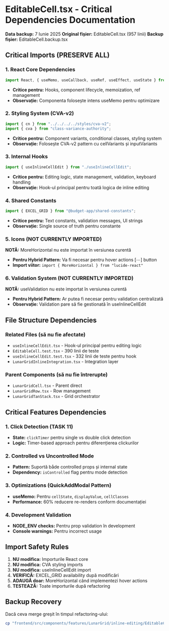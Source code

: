 # EditableCell.tsx - Critical Dependencies Documentation

**Data backup:** 7 Iunie 2025
**Original fișier:** EditableCell.tsx (957 linii)
**Backup fișier:** EditableCell.backup.tsx

## Critical Imports (PRESERVE ALL)

### 1. React Core Dependencies
```typescript
import React, { useMemo, useCallback, useRef, useEffect, useState } from "react";
```
- **Critice pentru:** Hooks, component lifecycle, memoization, ref management
- **Observație:** Componenta folosește intens useMemo pentru optimizare

### 2. Styling System (CVA-v2)
```typescript
import { cn } from "../../../../styles/cva-v2";
import { cva } from "class-variance-authority";
```
- **Critice pentru:** Component variants, conditional classes, styling system
- **Observație:** Folosește CVA-v2 pattern cu cellVariants și inputVariants

### 3. Internal Hooks
```typescript
import { useInlineCellEdit } from "./useInlineCellEdit";
```
- **Critice pentru:** Editing logic, state management, validation, keyboard handling
- **Observație:** Hook-ul principal pentru toată logica de inline editing

### 4. Shared Constants
```typescript
import { EXCEL_GRID } from "@budget-app/shared-constants";
```
- **Critice pentru:** Text constants, validation messages, UI strings
- **Observație:** Single source of truth pentru constante

### 5. Icons (NOT CURRENTLY IMPORTED)
**NOTĂ:** MoreHorizontal nu este importat în versiunea curentă
- **Pentru Hybrid Pattern:** Va fi necesar pentru hover actions [⋯] button
- **Import viitor:** `import { MoreHorizontal } from "lucide-react"`

### 6. Validation System (NOT CURRENTLY IMPORTED)
**NOTĂ:** useValidation nu este importat în versiunea curentă
- **Pentru Hybrid Pattern:** Ar putea fi necesar pentru validation centralizată
- **Observație:** Validation pare să fie gestionată în useInlineCellEdit

## File Structure Dependencies

### Related Files (să nu fie afectate)
- `useInlineCellEdit.tsx` - Hook-ul principal pentru editing logic
- `EditableCell.test.tsx` - 390 linii de teste
- `useInlineCellEdit.test.tsx` - 332 linii de teste pentru hook
- `LunarGridInlineIntegration.tsx` - Integration layer

### Parent Components (să nu fie întrerupte)
- `LunarGridCell.tsx` - Parent direct
- `LunarGridRow.tsx` - Row management  
- `LunarGridTanStack.tsx` - Grid orchestrator

## Critical Features Dependencies

### 1. Click Detection (TASK 11)
- **State:** `clickTimer` pentru single vs double click detection
- **Logic:** Timer-based approach pentru diferențierea clickurilor

### 2. Controlled vs Uncontrolled Mode
- **Pattern:** Suportă både controlled props și internal state
- **Dependency:** `isControlled` flag pentru mode detection

### 3. Optimizations (QuickAddModal Pattern)
- **useMemo:** Pentru `cellState`, `displayValue`, `cellClasses`
- **Performance:** 60% reducere re-renders conform documentației

### 4. Development Validation
- **NODE_ENV checks:** Pentru prop validation în development
- **Console warnings:** Pentru incorrect usage

## Import Safety Rules

1. **NU modifica:** Importurile React core
2. **NU modifica:** CVA styling imports 
3. **NU modifica:** useInlineCellEdit import
4. **VERIFICĂ:** EXCEL_GRID availability după modificări
5. **ADAUGĂ doar:** MoreHorizontal când implementezi hover actions
6. **TESTEAZĂ:** Toate importurile după refactoring

## Backup Recovery

Dacă ceva merge greșit în timpul refactoring-ului:
```bash
cp "frontend/src/components/features/LunarGrid/inline-editing/EditableCell.backup.tsx" "frontend/src/components/features/LunarGrid/inline-editing/EditableCell.tsx"
``` 